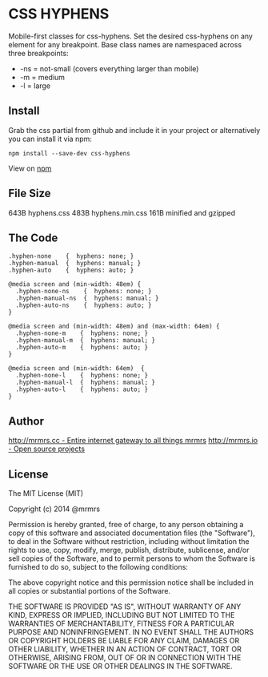 # CSS HYPHENS

  Mobile-first classes for css-hyphens.
  Set the desired css-hyphens on any element for any breakpoint.
  Base class names are namespaced across three breakpoints:

*  -ns = not-small (covers everything larger than mobile)
*  -m  = medium
*  -l  = large

## Install
Grab the css partial from github and include it in your project or alternatively
you can install it via npm:
```
npm install --save-dev css-hyphens
```
View on [npm](https://www.npmjs.org/package/css-hyphens)


## File Size

643B hyphens.css
483B hyphens.min.css 
161B minified and gzipped

## The Code
```
.hyphen-none    {  hyphens: none; }
.hyphen-manual  {  hyphens: manual; }
.hyphen-auto    {  hyphens: auto; }

@media screen and (min-width: 48em) {
  .hyphen-none-ns    {  hyphens: none; }
  .hyphen-manual-ns  {  hyphens: manual; }
  .hyphen-auto-ns    {  hyphens: auto; }
}

@media screen and (min-width: 48em) and (max-width: 64em) {
  .hyphen-none-m    {  hyphens: none; }
  .hyphen-manual-m  {  hyphens: manual; }
  .hyphen-auto-m    {  hyphens: auto; }
}

@media screen and (min-width: 64em)  {
  .hyphen-none-l    {  hyphens: none; }
  .hyphen-manual-l  {  hyphens: manual; }
  .hyphen-auto-l    {  hyphens: auto; }
}

```

## Author

[http://mrmrs.cc - Entire internet gateway to all things mrmrs](http://mrmrs.cc)
[http://mrmrs.io - Open source projects](http://mrmrs.io)

## License

The MIT License (MIT)

Copyright (c) 2014 @mrmrs

Permission is hereby granted, free of charge, to any person obtaining a copy
of this software and associated documentation files (the "Software"), to deal
in the Software without restriction, including without limitation the rights
to use, copy, modify, merge, publish, distribute, sublicense, and/or sell
copies of the Software, and to permit persons to whom the Software is
furnished to do so, subject to the following conditions:

The above copyright notice and this permission notice shall be included in
all copies or substantial portions of the Software.

THE SOFTWARE IS PROVIDED "AS IS", WITHOUT WARRANTY OF ANY KIND, EXPRESS OR
IMPLIED, INCLUDING BUT NOT LIMITED TO THE WARRANTIES OF MERCHANTABILITY,
FITNESS FOR A PARTICULAR PURPOSE AND NONINFRINGEMENT. IN NO EVENT SHALL THE
AUTHORS OR COPYRIGHT HOLDERS BE LIABLE FOR ANY CLAIM, DAMAGES OR OTHER
LIABILITY, WHETHER IN AN ACTION OF CONTRACT, TORT OR OTHERWISE, ARISING FROM,
OUT OF OR IN CONNECTION WITH THE SOFTWARE OR THE USE OR OTHER DEALINGS IN
THE SOFTWARE.

